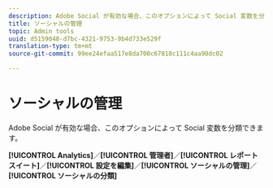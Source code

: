 ```yaml
---
description: Adobe Social が有効な場合、このオプションによって Social 変数を分類できます。
title: ソーシャルの管理
topic: Admin tools
uuid: d5159048-d7bc-4321-9753-9b4d733e529f
translation-type: tm+mt
source-git-commit: 99ee24efaa517e8da700c67818c111c4aa90dc02

---
```



# ソーシャルの管理

Adobe Social が有効な場合、このオプションによって Social 変数を分類できます。

**[!UICONTROL Analytics]**／**[!UICONTROL 管理者]**／**[!UICONTROL レポートスイート]**／**[!UICONTROL 設定を編集]**／**[!UICONTROL ソーシャルの管理]**／**[!UICONTROL ソーシャルの分類]**

<!--Meike, link to social user guide?-->
